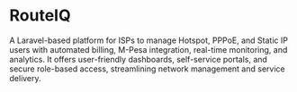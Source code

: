 # RouteIQ
A Laravel-based platform for ISPs to manage Hotspot, PPPoE, and Static IP users with automated billing, M-Pesa integration, real-time monitoring, and analytics. It offers user-friendly dashboards, self-service portals, and secure role-based access, streamlining network management and service delivery.
